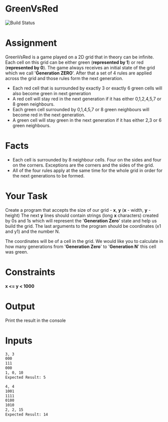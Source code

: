 # GreenVsRed


![Build Status](https://travis-ci.org/joemccann/dillinger.svg?branch=master)

# Assignment
GreenVsRed is a game played on a 2D grid that in theory can be infinite.
Each cell on this grid can be either green (**represented by 1**) or red (**represented by 0**).
The game always receives an initial state of the grid which we call '**Generation ZERO**'.
After that a set of 4 rules are applied across the grid and those rules form the next generation.
- Each red cell that is surrounded by exactly 3 or exactly 6 green cells will also become green in next generation
- A red cell will stay red in the next generation if it has either 0,1,2,4,5,7 or 8 green neighbours.
- Each green cell surrounded by 0,1,4,5,7 or 8 green neighbours will become red in the next generation.
- A green cell will stay green in the next generation if it has either 2,3 or 6 green neighbours.

# Facts
 - Each cell is surrounded by 8 neighbour cells. Four on the sides and four on the corners. Exceptions are the corners and the sides of the grid.
 - All of the four rules apply at the same time for the whole grid in order for the next generations to be formed.

# Your Task
Create a program that accepts the size of our grid - **x**, **y** (**x** - width, **y** - height)
The next **y** lines should contain strings (long **x** characters) created by 0s and 1s which will represent the '**Generation Zero**' state and help us build the grid.
The last arguments to the program should be coordinates (x1 and y1) and the number N.

The coordinates will be of a cell in the grid. We would like you to calculate in how many generations from '**Generation Zero**' to '**Generation N**' this cell was green.
# Constraints
**x <= y < 1000**
# Output
Print the result in the console




# Inputs

```sh
3, 3
000
111
000
1, 0, 10
Expected Result: 5
```
```sh
4, 4
1001
1111
0100
1010
2, 2, 15
Expected Result: 14
```
